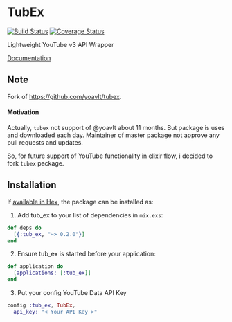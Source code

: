 # TubEx

[![Build Status](https://travis-ci.org/Rastopyr/tub_ex.svg?branch=master)](https://travis-ci.org/Rastopyr/tub_ex)
[![Coverage Status](https://coveralls.io/repos/github/Rastopyr/tub_ex/badge.svg?branch=master)](https://coveralls.io/github/Rastopyr/tub_ex?branch=master)

Lightweight YouTube v3 API Wrapper

[Documentation](https://hexdocs.pm/tub_ex)

## Note

Fork of https://github.com/yoavlt/tubex.

#### Motivation


Actually, `tubex` not support of @yoavlt about 11 months.
But package is uses and downloaded each day. Maintainer of master
package not approve any pull requests and updates.

So, for future support of YouTube functionality in elixir flow,
i decided to fork `tubex` package.

## Installation

If [available in Hex](https://hex.pm/docs/publish), the package can be installed as:

1. Add tub_ex to your list of dependencies in `mix.exs`:

```elixir
def deps do
  [{:tub_ex, "~> 0.2.0"}]
end
```

2. Ensure tub_ex is started before your application:

```elixir
def application do
  [applications: [:tub_ex]]
end
```

  3. Put your config YouTube Data API Key

```elixir
config :tub_ex, TubEx,
  api_key: "< Your API Key >"
```
